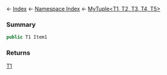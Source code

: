 ← [Index](Api-Index) ← [Namespace Index](Namespace-Index) ← [MyTuple\<T1, T2, T3, T4, T5\>](VRage.MyTuple`5)

### Summary

```csharp
public T1 Item1
```

### Returns

[T1]()

